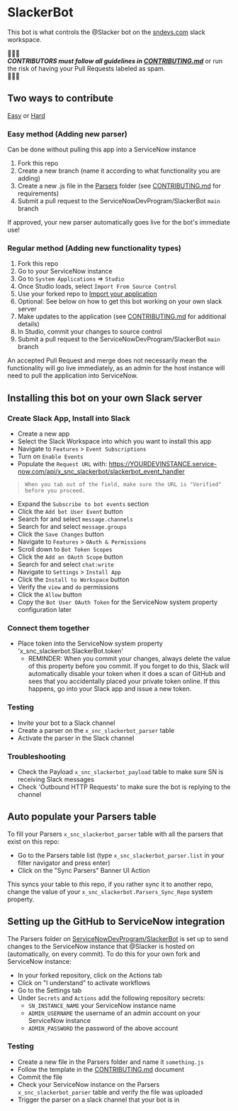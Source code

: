 # SlackerBot

This bot is what controls the @Slacker bot on the [sndevs.com](https://sndevs.com/) slack workspace.

🔔🔔🔔<br>
***CONTRIBUTORS must follow all guidelines in [CONTRIBUTING.md](CONTRIBUTING.md)*** or run the risk of having your Pull Requests labeled as spam.<br>
🔔🔔🔔

## Two ways to contribute

[Easy](#easy-method-adding-new-parser) or [Hard](#regular-method-adding-new-functionality-types)

### Easy method (Adding new parser)

Can be done without pulling this app into a ServiceNow instance

1. Fork this repo
2. Create a new branch (name it according to what functionality you are adding)
3. Create a new .js file in the [Parsers](Parsers) folder (see [CONTRIBUTING.md](CONTRIBUTING.md) for requirements)
4. Submit a pull request to the ServiceNowDevProgram/SlackerBot `main` branch

If approved, your new parser automatically goes live for the bot's immediate use!

### Regular method (Adding new functionality types)

1. Fork this repo
2. Go to your ServiceNow instance
3. Go to `System Applications` => `Studio`
4. Once Studio loads, select `Import From Source Control`
5. Use your forked repo to [Import your application](https://developer.servicenow.com/dev.do#!/learn/learning-plans/quebec/new_to_servicenow/app_store_learnv2_devenvironment_quebec_importing_an_application_from_source_control)
6. Optional: See below on how to get this bot working on your own slack server
7. Make updates to the application (see [CONTRIBUTING.md](CONTRIBUTING.md) for additional details)
8. In Studio, commit your changes to source control
9. Submit a pull request to the ServiceNowDevProgram/SlackerBot `main` branch

An accepted Pull Request and merge does not necessarily mean the functionality will go live immediately, as an admin for the host instance will need to pull the application into ServiceNow.

## Installing this bot on your own Slack server

### Create Slack App, Install into Slack

* Create a new app
* Select the Slack Workspace into which you want to install this app
* Navigate to `Features` > `Event Subscriptions`
* Turn on `Enable Events`
* Populate the `Request URL` with: https://YOURDEVINSTANCE.service-now.com/api/x_snc_slackerbot/slackerbot_event_handler
> `When you tab out of the field, make sure the URL is "Verified" before you proceed.`
* Expand the `Subscribe to bot events` section
* Click the `Add bot User Event` button
* Search for and select `message.channels`
* Search for and select `message.groups`
* Click the `Save Changes` button
* Navigate to `Features` > `OAuth & Permissions`
* Scroll down to `Bot Token Scopes`
* Click the `Add an OAuth Scope` button
* Search for and select `chat:write`
* Navigate to `Settings` > `Install App`
* Click the `Install to Workspace` button
* Verify the `view` and `do` permissions
* Click the `Allow` button
* Copy the `Bot User OAuth Token` for the ServiceNow system property configuration later

### Connect them together

* Place token into the ServiceNow system property 'x_snc_slackerbot.SlackerBot.token' 
  * REMINDER: When you commit your changes, always delete the value of this property before you commit. If you forget to do this, Slack will automatically disable your token when it does a scan of GitHub and sees that you accidentally placed your private token online. If this happens, go into your Slack app and issue a new token.

### Testing

* Invite your bot to a Slack channel
* Create a parser on the `x_snc_slackerbot_parser` table
* Activate the parser in the Slack channel

### Troubleshooting

* Check the Payload `x_snc_slackerbot_payload` table to make sure SN is receiving Slack messages
* Check 'Outbound HTTP Requests' to make sure the bot is replying to the channel

## Auto populate your Parsers table

To fill your Parsers `x_snc_slackerbot_parser` table with all the parsers that exist on this repo:

* Go to the Parsers table list (type `x_snc_slackerbot_parser.list` in your filter navigator and press enter)
* Click on the "Sync Parsers" Banner UI Action

This syncs your table to *this* repo, if you rather sync it to another repo, change the value of your `x_snc_slackerbot.Parsers_Sync_Repo` system property.

## Setting up the GitHub to ServiceNow integration

The Parsers folder on [ServiceNowDevProgram/SlackerBot](https://github.com/ServiceNowDevProgram/SlackerBot/) is set up to send changes to the ServiceNow instance that @Slacker is hosted on (automatically, on every commit). To do this for your own fork and ServiceNow instance:

* In your forked repository, click on the Actions tab
* Click on "I understand" to activate workflows
* Go to the Settings tab
* Under `Secrets` and `Actions` add the following repository secrets:
  * `SN_INSTANCE_NAME` your ServiceNow instance name
  * `ADMIN_USERNAME` the username of an admin account on your ServiceNow instance
  * `ADMIN_PASSWORD` the password of the above account
  
### Testing

* Create a new file in the Parsers folder and name it `something.js`
* Follow the template in the [CONTRIBUTING.md](CONTRIBUTING.md) document
* Commit the file
* Check your ServiceNow instance on the Parsers `x_snc_slackerbot_parser` table and verify the file was uploaded
* Trigger the parser on a slack channel that your bot is in
